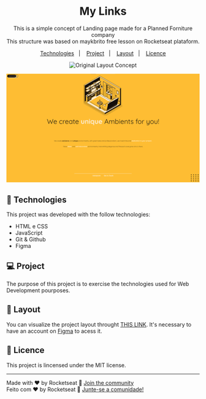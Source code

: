<h1 align="center"> My Links </h1>

<p align="center">
This is a simple concept of Landing page made for a Planned Forniture company
<br> This structure was based on <a href"https://github.com/maykbrito" target"_blank"> maykbrito </a> free lesson on Rocketseat plataform.</br>
</p>

<p align="center">
  <a href="#-Technologies">Technologies</a>&nbsp;&nbsp;&nbsp;|&nbsp;&nbsp;&nbsp;
  <a href="#-Project">Project</a>&nbsp;&nbsp;&nbsp;|&nbsp;&nbsp;&nbsp;
  <a href="#-Layout">Layout</a>&nbsp;&nbsp;&nbsp;|&nbsp;&nbsp;&nbsp;
  <a href="#memo-licença">Licence</a>
</p>

<p align="center">
  <img alt="Original Layout Concept" src=".github/preview.jpg" widht="100%">
</p>

<p align="center">
  <img alt="My Layout Concept" src=".github/My-Layout.png" widht="100%">
</p>

## 🚀 Technologies

This project was developed with the follow technologies:

- HTML e CSS
- JavaScript
- Git & Github
- Figma

## 💻 Project

The purpose of this project is to exercise the technologies used for Web Development pourposes.

## 🔖 Layout

You can visualize the project layout throught [THIS LINK](<https://www.figma.com/file/6aS05Awwl91mRvvBhSDZvN/Explorer---Projeto-01-(Copy)?node-id=0%3A1&t=opGn7u6zvTFZPOHy-1>). It's necessary to have an account on [Figma](https://figma.com) to acess it.

## :memo: Licence

This project is lincensed under the MIT license.

---

Made with ♥ by Rocketseat :wave: [Join the community](https://discord.gg/rocketseat)
<br>Feito com ♥ by Rocketseat :wave: [Junte-se a comunidade!](https://discord.gg/rocketseat)</br>